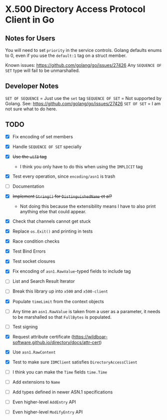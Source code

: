 # X.500 Directory Access Protocol Client in Go

## Notes for Users

You will need to set `priority` in the service controls. Golang defaults enums
to 0, even if you use the `default:1` tag on a struct member.

Known issues: https://github.com/golang/go/issues/27426
Any `SEQUENCE OF SET` type will fail to be unmarshalled.

## Developer Notes

`SET OF SEQUENCE` = Just use the `set` tag
`SEQUENCE OF SET` = Not supported by Golang. See: https://github.com/golang/go/issues/27426
`SET OF SET` = I am not sure what to do here.

## TODO

- [x] Fix encoding of set members
- [x] Handle `SEQUENCE OF SET` specially
- [x] ~~Use the `utf8` tag~~
  - I think you only have to do this when using the `IMPLICIT` tag
- [x] Test every operation, since `encoding/asn1` is trash
- [ ] Documentation
- [x] ~~Implement `String()` for `DistinguishedName` et al?~~
  - Not doing this because the extensibility means I have to also print anything
    else that could appear.
- [x] Check that channels cannot get stuck
- [x] Replace `os.Exit()` and printing in tests
- [x] Race condition checks
- [x] Test Bind Errors
- [x] Test socket closures
- [x] Fix encoding of `asn1.RawValue`-typed fields to include tag
- [ ] List and Search Result Iterator
- [ ] Break this library up into `x500` and `x500-client`
- [x] Populate `timeLimit` from the context objects
- [ ] Any time an `asn1.RawValue` is taken from a user as a parameter, it needs
      to be marshalled so that `FullBytes` is populated.
- [ ] Test signing
- [x] Request attribute certificate (https://wildboar-software.github.io/directory/docs/attr-cert)
- [x] Use `asn1.RawContent`
- [x] Test to make sure `IDMClient` satisfies `DirectoryAccessClient`
- [ ] I think you can make the `Time` fields `time.Time`
- [ ] Add extensions to `Name`
- [ ] Add types defined in newer ASN.1 specifications
- [ ] Even higher-level `AddEntry` API
  <!-- x500 dap add subentry <object>               Add a subentry
  x500 dap add country <object> <countryName>  Add a country
  x500 dap add locality <object>               Add a locality
  x500 dap add person <object>                 Add a person
  x500 dap add org <object>                    Add an organization
  x500 dap add ou <object>                     Add an organizational unit
  x500 dap add op <object>                     Add an organizational person
  x500 dap add or <object>                     Add an organizational role
  x500 dap add rp <object>                     Add a residential person
  x500 dap add process <object>                Add an application process
  x500 dap add device <object>                 Add a device
  x500 dap add dmd <object>                    Add a DMD
  x500 dap add iop <object>                    Add an inet organizational person -->

- [ ] Even higher-level `ModifyEntry` API
  <!-- x500 dap mod add aci <object> <type> <idtag>        Add an ACIItem to an entry
  x500 dap mod add acs <object> <scheme>              Add an accessControlScheme to an entry
  x500 dap mod add cr <object>                        Add a content rule to a subschema subentry
  x500 dap mod add cur <object> <identifier>          Add a context use rule to a subschema subentry
  x500 dap mod add friendship <object> <anchor>       Add a friendship to a subschema subentry
  x500 dap mod add mru <object> <identifier>          Add a matching rule use to a subschema
  x500 dap mod add sr <object> <id> <subordinate>     Add a name form to a subschema subentry
  x500 dap mod add oc <object> <identifier>           Add a name form to a subschema subentry
  x500 dap mod add sr <object> <ruleid> <nameform>    Add a DIT Structure Rule to a subschema -->
  <!-- x500 dap mod become acsub <object>                Make a DSE into an access control subentry
  x500 dap mod become admpoint <object>             Make a DSE an administrative point
  x500 dap mod become collectivesub <object>        Make a DSE into a collectiveAttributeSubentry
  x500 dap mod become pwdsub <object>               Make a DSE into a passwordAdminSubentry
  x500 dap mod become subschema <object>            Make a DSE into a subschema
  x500 dap mod become svcsub <object> <id> <dmdId>  Make a DSE into a serviceAdminSubentry -->
